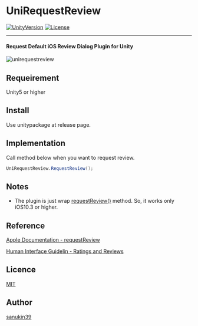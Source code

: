 # UniRequestReview

[![UnityVersion](https://img.shields.io/badge/Unity-2017.2.1f1-green.svg)](https://unity3d.com/jp/get-unity/download)
[![License](https://img.shields.io/badge/License-MIT-lightgrey.svg)](https://github.com/sanukin39/UniRequestReview/blob/master/LICENSE)

---

#### Request Default iOS Review Dialog Plugin for Unity
![unirequestreview](https://user-images.githubusercontent.com/6077255/34779363-4a357cca-f663-11e7-9837-7e874a8f3a1b.png)

## Requeirement
Unity5 or higher

## Install
Use unitypackage at release page.

## Implementation
Call method below when you want to request review.
```cs
UniRequestReview.RequestReview();
```

## Notes
- The plugin is just wrap [requestReview()](https://developer.apple.com/documentation/storekit/skstorereviewcontroller/2851536-requestreview) method. So, it works only iOS10.3 or higher.

## Reference
[Apple Documentation - requestReview](https://developer.apple.com/documentation/storekit/skstorereviewcontroller/2851536-requestreview)

[Human Interface Guidelin - Ratings and Reviews](https://developer.apple.com/ios/human-interface-guidelines/system-capabilities/ratings-and-reviews/)

## Licence

[MIT](https://github.com/sanukin39/UniRequestReview/blob/master/LICENSE)

## Author

[sanukin39](https://github.com/sanukin39)
